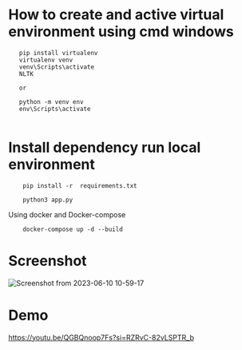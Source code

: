 # How to create and active virtual environment using cmd windows

```
   pip install virtualenv
   virtualenv venv
   venv\Scripts\activate
   NLTK

   or

   python -m venv env
   env\Scripts\activate


```

# Install dependency run local environment

```
    pip install -r  requirements.txt
```

```
    python3 app.py
```

Using docker and Docker-compose

```
    docker-compose up -d --build
```
# Screenshot

![Screenshot from 2023-06-10 10-59-17](https://github.com/dassudip2001/bot/assets/85440350/2805669b-977c-4ebc-a8da-cdb52561af4b)


# Demo 
https://youtu.be/QGBQnoop7Fs?si=RZRvC-82vLSPTR_b
